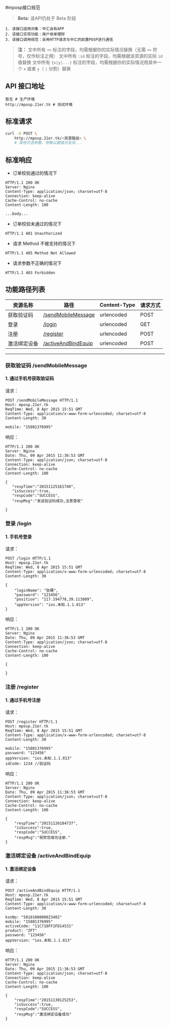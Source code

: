 #mposp接口规范
> **Beta:**
> 该API仍处于 Beta 阶段

```
1. 该接口适用对象：中汇自有APP
2. 该接口实现功能：用户收单理财
3. 该接口调用规范：采用HTTP请求与中汇的前置POSP进行通信
```
> **注：**
> 文中所有 `<>` 标注的字段，均需根据你的实际情况替换（无需 `<>` 符号，仅作标注之用）
> 文中所有 `:id` 标注的字段，均需根据该资源的实际 `id` 值替换
> 文中所有 `{x|y|...}` 标注的字段，均需根据你的实际情况用其中一个 `x` 或者 `y`（ `|` 分割）替换

## API 接口地址
```
暂无 # 生产环境
http://mposp.21er.tk # 测试环境
```

## 标准请求
```sh
curl -X POST \
    http://mposp.21er.tk/<资源路径> \
    # 其他可选参数，参数以键值对呈现...
```

## 标准响应
* 订单校验通过的情况下  
```
HTTP/1.1 200 OK
Server: Nginx
Content-Type: application/json; charset=utf-8
Connection: keep-alive
Cache-Control: no-cache
Content-Length: 100

...body...
```

* 订单校验未通过的情况下  
```
HTTP/1.1 401 Unauthorized
```
* 请求 Method 不被支持的情况下  
```
HTTP/1.1 405 Method Not Allowed
```
* 请求参数不正确的情况下  
```
HTTP/1.1 403 Forbidden
```

## 功能路径列表
| 资源名称     | 路径                                     | Content-Type         | 请求方式     |
|-------------|-----------------------------------------|----------------------|---------------|
| 获取验证码| [/sendMobileMessage](#sendMobileMessage)                      | urlencoded           | POST   |
| 登录| [/login](#login)                      | urlencoded           | GET      |
| 注册| [/register](#register)                      | urlencoded           | POST   |
| 激活绑定设备| [/activeAndBindEquip](#activeAndBindEquip)                      | urlencoded           | POST   |

  
----------------------------------------------------------------------------------
<a id="sendMobileMessage"></a>
### 获取验证码  /sendMobileMessage
#### 1\. 通过手机号获取验证码
请求：  
```
POST /sendMobileMessage HTTP/1.1
Host: mposp.21er.tk
ReqTime: Wed, 8 Apr 2015 15:51 GMT
Content-Type: application/x-www-form-urlencoded; charset=utf-8
Content-Length: 30

mobile: "15801376995"

```
响应：  
```
HTTP/1.1 200 OK
Server: Nginx
Date: Thu, 09 Apr 2015 11:36:53 GMT
Content-Type: application/json; charset=utf-8
Connection: keep-alive
Cache-Control: no-cache
Content-Length: 100

{
   "respTime":"20151125161740",
   "isSuccess":true,
   "respCode":"SUCCESS",
   "respMsg":"发送验证码成功,注意查收"
   
}
```

<a id="login"></a>
### 登录  /login
#### 1\. 手机号登录
请求：  
```
POST /login HTTP/1.1
Host: mposp.21er.tk
ReqTime: Wed, 8 Apr 2015 15:51 GMT
Content-Type: application/x-www-form-urlencoded; charset=utf-8
Content-Length: 30

{
    "loginName": "张珊",
    "password": "123456",
    "position": "117.194778,39.113809",
    "appVersion": "ios.未知.1.1.813"
}
```
响应：  
```
HTTP/1.1 200 OK
Server: Nginx
Date: Thu, 09 Apr 2015 11:36:53 GMT
Content-Type: application/json; charset=utf-8
Connection: keep-alive
Cache-Control: no-cache
Content-Length: 100

{
  
}
```

<a id="register"></a>
### 注册  /register
#### 1\. 通过手机号注册
请求：  
```
POST /register HTTP/1.1
Host: mposp.21er.tk
ReqTime: Wed, 8 Apr 2015 15:51 GMT
Content-Type: application/x-www-form-urlencoded; charset=utf-8
Content-Length: 30

mobile: "15801376995"
password: "123456"
appVersion: "ios.未知.1.1.813"
idCode: 1234 //验证码

```
响应：  
```
HTTP/1.1 200 OK
Server: Nginx
Date: Thu, 09 Apr 2015 11:36:53 GMT
Content-Type: application/json; charset=utf-8
Connection: keep-alive
Cache-Control: no-cache
Content-Length: 100

{
    "respTime":"20151126184737",
    "isSuccess":true,
    "respCode":"SUCCESS",
    "respMsg":"祝贺您成功注册."
}
```

<a id="activeAndBindEquip"></a>
### 激活绑定设备  /activeAndBindEquip
#### 1\. 激活绑定设备
请求：  
```
POST /activeAndBindEquip HTTP/1.1
Host: mposp.21er.tk
ReqTime: Wed, 8 Apr 2015 15:51 GMT
Content-Type: application/x-www-form-urlencoded; charset=utf-8
Content-Length: 30

ksnNo: "5010100000023402"
mobile: "15801376995"
activeCode: "11C718FF1FD14531"
product: "ZFT"
password: "123456"
appVersion: "ios.未知.1.1.813"
```
响应： 

```
HTTP/1.1 200 OK
Server: Nginx
Date: Thu, 09 Apr 2015 11:36:53 GMT
Content-Type: application/json; charset=utf-8
Connection: keep-alive
Cache-Control: no-cache
Content-Length: 100

{
    "respTime":"20151130125253",
    "isSuccess":true,
    "respCode":"SUCCESS",
    "respMsg":"激活绑定设备成功"
}
```
